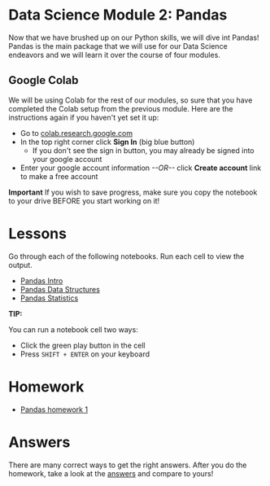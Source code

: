 # Data Science Module 2: Pandas

Now that we have brushed up on our Python skills, we will dive int Pandas! Pandas is the main package that we will use for our Data Science endeavors and we will learn it over the course of four modules.

## Google Colab

We will be using Colab for the rest of our modules, so sure that you have completed the Colab setup from the previous module. Here are the instructions again if you haven't yet set it up:

- Go to [colab.research.google.com](colab.research.google.com)
- In the top right corner click **Sign In** (big blue button)
  - If you don't see the sign in button, you may already be signed into your google account
- Enter your google account information *--OR--* click **Create account** link to make a free account

**Important**
If you wish to save progress, make sure you copy the notebook to your drive BEFORE you start working on it!

# Lessons

Go through each of the following notebooks. Run each cell to view the output.

- [Pandas Intro](https://colab.research.google.com/github/richard-alexander/Data_Science_Course/blob/master/Pandas/Pandas_0_Intro.ipynb)
- [Pandas Data Structures](https://colab.research.google.com/github/richard-alexander/Data_Science_Course/blob/master/Pandas/Pandas_1_Data_Structure.ipynb)
- [Pandas Statistics](https://colab.research.google.com/github/richard-alexander/Data_Science_Course/blob/master/Pandas/Pandas_2_Statistics.ipynb)

**TIP:**

You can run a notebook cell two ways:
- Click the green play button in the cell
- Press `SHIFT + ENTER` on your keyboard

# Homework

- [Pandas homework 1](https://colab.research.google.com/github/richard-alexander/Data_Science_Course/blob/master/Pandas/Homework1.ipynb)


# Answers

There are many correct ways to get the right answers. After you do the homework, take a look at the [answers](https://colab.research.google.com/github/richard-alexander/Data_Science_Course/blob/master/Pandas/Answers/Homework1_answers.ipynb) and compare to yours!
